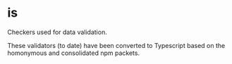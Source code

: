 # is
Checkers used for data validation.

These validators (to date) have been converted to Typescript based on the homonymous and consolidated npm packets.